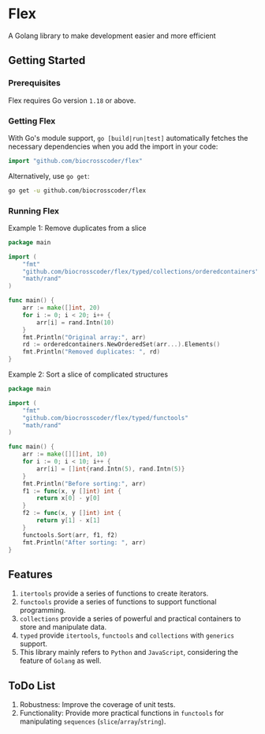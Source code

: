 # Flex

A Golang library to make development easier and more efficient

## Getting Started

### Prerequisites

Flex requires Go version `1.18` or above.

### Getting Flex

With Go's module support, `go [build|run|test]` automatically fetches the necessary dependencies when you add the import in your code:

```go
import "github.com/biocrosscoder/flex"
```

Alternatively, use `go get`:

```sh
go get -u github.com/biocrosscoder/flex
```

### Running Flex

Example 1: Remove duplicates from a slice

```go
package main

import (
	"fmt"
	"github.com/biocrosscoder/flex/typed/collections/orderedcontainers"
	"math/rand"
)

func main() {
	arr := make([]int, 20)
	for i := 0; i < 20; i++ {
		arr[i] = rand.Intn(10)
	}
	fmt.Println("Original array:", arr)
	rd := orderedcontainers.NewOrderedSet(arr...).Elements()
	fmt.Println("Removed duplicates: ", rd)
}
```

Example 2: Sort a slice of complicated structures

```go
package main

import (
	"fmt"
	"github.com/biocrosscoder/flex/typed/functools"
	"math/rand"
)

func main() {
	arr := make([][]int, 10)
	for i := 0; i < 10; i++ {
		arr[i] = []int{rand.Intn(5), rand.Intn(5)}
	}
	fmt.Println("Before sorting:", arr)
	f1 := func(x, y []int) int {
		return x[0] - y[0]
	}
	f2 := func(x, y []int) int {
		return y[1] - x[1]
	}
	functools.Sort(arr, f1, f2)
	fmt.Println("After sorting: ", arr)
}
```

## Features

1. `itertools` provide a series of functions to create iterators.
2. `functools` provide a series of functions to support functional programming.
3. `collections` provide a series of powerful and practical containers to store and manipulate data.
4. `typed` provide `itertools`, `functools` and `collections` with `generics` support.
5. This library mainly refers to `Python` and `JavaScript`, considering the feature of `Golang` as well.

## ToDo List

1. Robustness: Improve the coverage of unit tests.
2. Functionality: Provide more practical functions in `functools` for manipulating `sequences` (`slice`/`array`/`string`).
